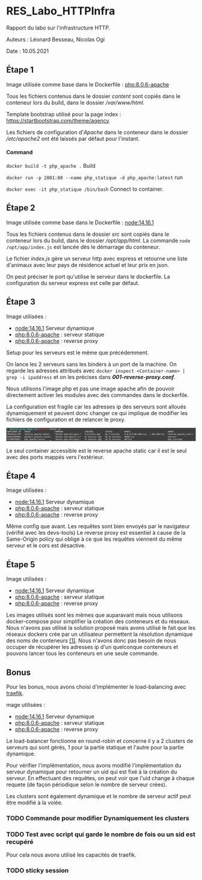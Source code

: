 # RES_Labo_HTTPInfra

Rapport du labo sur l'infrastructure HTTP.

Auteurs : Léonard Besseau, Nicolas Ogi

Date : 10.05.2021

## Étape 1 

Image utilisée comme base dans le Dockerfile : [php:8.0.6-apache](https://hub.docker.com/_/php)

Tous les fichiers contenus dans le dossier *content* sont copiés dans le conteneur lors du build, dans le dossier */var/www/html*.

Template bootstrap utilisé pour la page index : https://startbootstrap.com/theme/agency

Les fichiers de configuration d'*Apache* dans le conteneur dans le dossier */etc/apache2* ont été laissés par défaut pour l'instant.

#### Command

`docker build -t php_apache .` Build

`docker run -p 2001:80 --name php_statique -d php_apache:latest` run

`docker exec -it php_statique /bin/bash` Connect to container. 

## Étape 2

Image utilisée comme base dans le Dockerfile : [node:14.16.1](https://hub.docker.com/_/node)

Tous les fichiers contenus dans le dossier *src* sont copiés dans le conteneur lors du build, dans le dossier */opt/app/html*. La commande `node /opt/app/index.js` est lancée dès le démarrage du conteneur.

Le fichier *index.js* gère un serveur http avec express et retourne une liste d'animaux avec leur pays de résidence actuel et leur prix en json.

On peut préciser le port qu'utilise le serveur dans le dockerfile. La configuration du serveur express est celle par défaut.

## Étape 3

Image utilisées : 

- [node:14.16.1](https://hub.docker.com/_/node) Serveur dynamique
- [php:8.0.6-apache](https://hub.docker.com/_/php) : serveur statique
- [php:8.0.6-apache](https://hub.docker.com/_/php) : reverse proxy

Setup pour les serveurs est le même que précédemment.

On lance les 2 serveurs sans les binders à un port de la machine. On regarde les adresses attribués avec `docker inspect <Container-name> | grep -i ipaddress` et on les précises dans ***001-reverse-proxy.conf***. 

Nous utilisons l'image php et pas une image apache afin de pouvoir directement activer les modules avec des commandes dans le dockerfile.

La configuration est fragile car les adresses ip des serveurs sont alloués dynamiquement et peuvent donc changer ce qui implique de modifier les fichiers de configuration et de relancer le proxy.

![image-20210523141458051](images/image-20210523141458051.png)

Le seul container accessible est le reverse apache static car il est le seul avec des ports mappés vers l'extérieur.

## Étape 4

Image utilisées : 

- [node:14.16.1](https://hub.docker.com/_/node) Serveur dynamique
- [php:8.0.6-apache](https://hub.docker.com/_/php) : serveur statique
- [php:8.0.6-apache](https://hub.docker.com/_/php) : reverse proxy

Même config que avant.
Les requêtes sont bien envoyés par le navigateur (vérifié avec les devs-tools)
Le reverse proxy est essentiel à cause de la Same-Origin policy qui oblige à ce que les requêtes viennent du même serveur et le cors est désactive.

## Étape 5

Image utilisées : 

- [node:14.16.1](https://hub.docker.com/_/node) Serveur dynamique
- [php:8.0.6-apache](https://hub.docker.com/_/php) : serveur statique
- [php:8.0.6-apache](https://hub.docker.com/_/php) : reverse proxy

Les images utilisés sont les mêmes que auparavant mais nous utilisons docker-compose pour simplifier la création des conteneurs et du réseaux. Nous n'avons pas utilisé la solution proposé mais avons utilisé le fait que les réseaux dockers crée par un utilisateur permettent la résolution dynamique des noms de conteneurs [[1]](https://docs.docker.com/network/bridge/#differences-between-user-defined-bridges-and-the-default-bridge).
Nous n'avons donc pas besoin de nous occuper de récupérer les adresses ip d'un quelconque conteneurs et pouvons lancer tous les conteneurs en une seule commande.

## Bonus

Pour les bonus, nous avons choisi d'implémenter le load-balancing avec [traefik](https://traefik.io/). 

mage utilisées : 

- [node:14.16.1](https://hub.docker.com/_/node) Serveur dynamique
- [php:8.0.6-apache](https://hub.docker.com/_/php) : serveur statique
- [php:8.0.6-apache](https://hub.docker.com/_/traefik/) : reverse proxy

Le load-balancer fonctionne en round-robin et concerne il y a 2 clusters de serveurs qui sont gérés, 1 pour la partie statique et l'autre pour la partie dynamique.

Pour vérifier l'implémentation, nous avons modifié l'implémentation du serveur dynamique pour retourner un uid qui est fixé à la création du serveur. En effectuant des requêtes, on peut voir que l'uid change à chaque requete (de façon périodique selon le nombre de serveur crées).

Les clusters sont également dynamique et le nombre de serveur actif peut être modifié à la volée. 

### TODO Commande pour modifier Dynamiquement les clusters

### TODO Test avec script qui garde le nombre de fois ou un sid est recupéré

Pour cela nous avons utilisé les capacités de traefik.

### TODO sticky session

